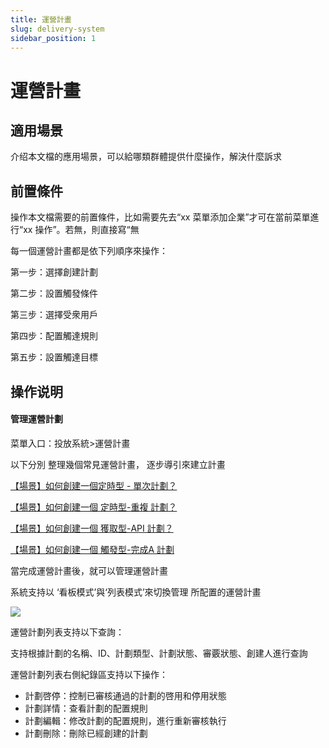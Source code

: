 ```yaml
---
title: 運營計畫
slug: delivery-system
sidebar_position: 1
---
```



# 運營計畫

## 適用場景

介绍本文檔的應用場景，可以給哪類群體提供什麼操作，解決什麼訴求

## 前置條件

操作本文檔需要的前置條件，比如需要先去“xx 菜單添加企業”才可在當前菜單進行“xx 操作”。若無，則直接寫“無

每一個運營計畫都是依下列順序來操作：

第一步：選擇創建計劃

第二步：設置觸發條件

第三步：選擇受衆用戶

第四步：配置觸達規則

第五步：設置觸達目標

## 操作说明

#### 管理運營計劃

菜單入口：投放系統&gt;運營計畫

以下分別 整理幾個常見運營計畫， 逐步導引來建立計畫

[【場景】如何創建一個定時型 - 單次計劃？](/Gicdw3YEtiDhLYkyLC6cLx79njb) 

[【場景】如何創建一個 定時型-重複 計劃？](/P0E9wXWm4iGRLEkDSX1chq9Jnuh) 

[【場景】如何創建一個 獲取型-API 計劃？](/EPH5wRfGhidNKDkJQi6cYwE3nvS) 

[【場景】如何創建一個 觸發型-完成A 計劃](/ZYDewLFtuidmgjkzwEBcJvcln5d) 

當完成運營計畫後，就可以管理運營計畫

系統支持以 ‘看板模式’與‘列表模式’來切換管理 所配置的運營計畫

<img src="/assets/IpQJbWtfcoED4Lx3Z78cfEuJnAK.png"/>

運營計劃列表支持以下查詢：

支持根據計劃的名稱、ID、計劃類型、計劃狀態、審覈狀態、創建人進行查詢

運營計劃列表右側紀錄區支持以下操作：

- 計劃啓停：控制已審核通過的計劃的啓用和停用狀態
- 計劃詳情：查看計劃的配置規則
- 計劃編輯：修改計劃的配置規則，進行重新審核執行
- 計劃刪除：刪除已經創建的計劃

